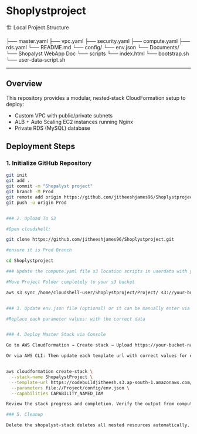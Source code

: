 # Shoplystproject

🏗️ Local Project Structure

├── master.yaml
├── vpc.yaml
├── security.yaml
├── compute.yaml
├── rds.yaml
└── README.md
└── config/
        └── env.json
└── Documents/
        └── Shopalyst WebApp Doc
└── scripts
        └── index.html
        └── bootstrap.sh
        └── user-data-script.sh



---


## Overview
This repository provides a modular, nested‑stack CloudFormation setup to deploy:
- Custom VPC with public/private subnets
- ALB + Auto Scaling EC2 instances running Nginx
- Private RDS (MySQL) database

## Deployment Steps

### 1. Initialize GitHub Repository
```bash
git init
git add .
git commit -m "Shopalyst project"
git branch -M Prod
git remote add origin https://github.com/jitheeshjames96/Shoplystproject.git
git push -u origin Prod


### 2. Upload To S3

#Open cloudshell:

git clone https://github.com/jitheeshjames96/Shoplystproject.git

#ensure it is Prod Branch

cd Shoplystproject

### Update the compute.yaml file s3 location scripts in userdata with your location, then copy to s3

#Move Project Folder completely to your s3 bucket

aws s3 sync /home/cloudshell-user/Shoplystproject/Project/ s3://your-bucket-name/Project/


### 3. Update env.json file (optional) or it can be manually enter via parameters while deploying stack via console

#Replace each parameter values: with the correct data


### 4. Deploy Master Stack via Console

Go to AWS CloudFormation → Create stack → Upload https://your-bucket-name.s3.ap-south-1.amazonaws.com/Project/master.yaml ) → Create stack

Or via AWS CLI: Then update each template url with correct values for each nested stack


aws cloudformation create-stack \
  --stack-name ShopalystProject \
  --template-url https://codebuildjitheesh.s3.ap-south-1.amazonaws.com/Project/master.yaml \
  --parameters file://Project/config/env.json \
  --capabilities CAPABILITY_NAMED_IAM

Review the stack progress and completion. Verify the output from compute Stack and hit on the ELB DNS NAME to see the webpage.

### 5. Cleanup

Delete the shopalyst-stack deletes all nested resources automatically.
